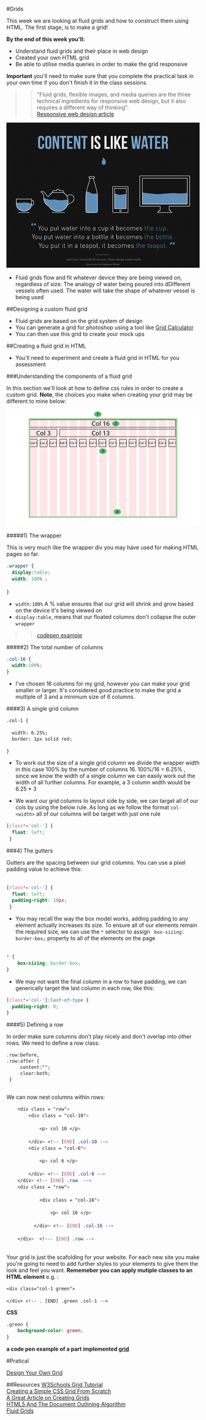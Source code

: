 #Grids  


This week we are looking at fluid grids and how to construct them using HTML. The first stage, is to make a grid!

**By the end of this week you'll:**

- Understand fluid grids and their place in web design 
- Created your own HTML grid
- Be able to utilise media queries in order to make the grid responsive

**Important** you'll need to make sure that you complete the practical task in your own time if you don't finish it in the class sessions. 


>> "Fluid grids, flexible images, and media queries are the three technical ingredients for responsive web design, but it also requires a different way of thinking".  
[Responsive web design article](http://alistapart.com/article/responsive-web-design)    


![assets/content-water.jpg](assets/content-water.jpg)


- Fluid grids flow and fit whatever device they are being viewed on, regardless of size. The analogy of water being poured into dDifferent vessels often used. The water will take the shape of whatever vessel is being used




##Designing a custom fluid grid   

- Fluid grids are based on the grid system of design  
- You can generate a grid for photoshop using a tool like [Grid Calculator](http://gridcalculator.dk/#/960/16/20/20)   
- You can then use this grid to create your mock ups

##Creating a fluid grid in HTML 

- You'll need to experiment and create a fluid grid in HTML for you assessment


###Understanding the components of a fluid grid 

In this section we'll look at how to define css rules in order to create a custom grid. **Note**, the choices you make when creating your grid may be different to mine below: 


![](assets/grid.jpg)


#####1) The wrapper 

This is very much like the wrapper div you may have used for making HTML pages so far. 


```css
.wrapper {
  display:table;
  width: 100% ;
  
}

```

- `width:100%` A % value ensures that our grid will shrink and grow based on the device it's being viewed on
- `display:table`, means that our floated columns don't collapse the outer `wrapper`  

>> [codepen example](https://codepen.io/joeappleton18/pen/RGBXQE)


#####2) The total number of columns


```css
.col-16 {
  width:100%;
}
```

- I've chosen 16 columns for my grid, however you can make your grid smaller or larger. It's considered good practice to make the grid a multiple of 3 and a minimum size of 6 columns. 


####3) A single grid column   
```
.col-1 {
  
  width: 6.25%;
  border: 1px solid red;  
  
}
```

- To work out the size of a single grid column we divide the wrapper width in this case 100% by the number of columns 16. 100%/16 = 6.25% ,
since we know the width of a single column we can easily work out the width of all further columns. For example, a 3 column width would be 6.25 * 3

- We want our grid columns to layout side by side, we can target all of our cols by using the below rule. As long as we follow the format `col-<width>` all of our columns will be target with just one rule

```css
[class*='col-'] {
  float: left;
 }
```

###4) The gutters

Gutters are the spacing between our grid columns.  You can use a pixel  padding value to achieve this:

```css

[class*='col-'] {
  float: left;
  padding-right: 10px;
 }
```

-  You may recall the way the box model works, adding padding to any element actually increases its size. To ensure all of our elements remain the required size, we can use the `*` selector to assign ` box-sizing: border-box;` property to all of the elements on the page

```css

* {
    box-sizing: border-box;
}

```

- We may not want the final column in a row to have padding, we can generically target the last column in each row, like this:

```css
[class*='col-']:last-of-type {
  padding-right: 0;
}
```


####5) Defining a row 

In order make sure columns don't play nicely and don't overlap into other rows. We need to define a row class:


```
.row:before, 
.row:after {
     content:"";
     clear:both;
 }
 
```



We can now nest columns within rows:


```css
	<div class = "row"> 
		<div class = "col-10">
		
		 	<p> col 10 </p>
		
		</div> <!-- [END] .col-10 -->
		<div class = "col-6">
		
			<p> col 6 </p>
		
		</div> <!-- [END] .col-6 -->
	</div> <!-- [END] .row  -->
	<div class = "row">
	
			<div class = "col-16">
		
		 		<p> col 16 </p>
		
		  </div> <!-- [END] .col-16 -->
	
	</div>  <!--- [END] .row -->
 

```


Your grid is just the scafolding for your website. For each new site you make you're going to need to add further styles to your elements to give them the look and feel you want.  **Rememeber you can apply mutiple classes to an HTML element** e.g. :

```
<div class="col-1 green">

</div> <!-- . [END] .green .col-1 -->
```
**CSS**

```css
.green {
	background-color: green; 
}
```

**a code pen example of a part implemented [grid](https://codepen.io/joeappleton18/pen/WGgZXO)**

#Pratical 

[Design Your Own Grid](task.md)

##Resources 
[W3Schools Grid Tutorial](http://www.w3schools.com/css/css_rwd_grid.asp)  
[Creating a Simple CSS Grid From Scratch](http://j4n.co/blog/Creating-your-own-css-grid-system)  
[A Great Article on Creating Grids](https://css-tricks.com/dont-overthink-it-grids/)    
[HTML5 And The Document Outlining Algorithm](https://www.smashingmagazine.com/2011/08/html5-and-the-document-outlining-algorithm/)     
[Fluid Grids](www10.landg.com/ProtectionPortal/home.htm)  

